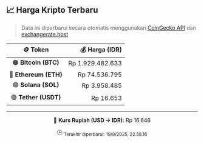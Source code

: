 

<!-- HARGA_KRIPTO -->
## 📈 Harga Kripto Terbaru

> Data ini diperbarui secara otomatis menggunakan [CoinGecko API](https://www.coingecko.com/) dan [exchangerate.host](https://exchangerate.host/)

<div align="center">

| 🪙 Token | 💰 Harga (IDR) |
|:------:|---------------:|
| 🟠 **Bitcoin (BTC)**   | Rp 1.929.482.633 |
| 🔵 **Ethereum (ETH)**  | Rp 74.536.795 |
| 🟣 **Solana (SOL)**    | Rp 3.958.485 |
| 🟢 **Tether (USDT)**   | Rp 16.653 |

---

💱 **Kurs Rupiah (USD → IDR)**: Rp 16.646

🕒 <sub>Terakhir diperbarui: 19/9/2025, 22.58.16</sub>

</div>
<!-- /HARGA_KRIPTO -->